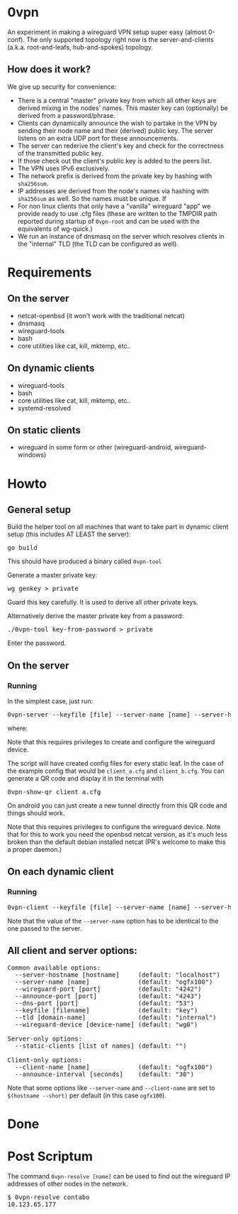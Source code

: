 # 0vpn

An experiment in making a wireguard VPN setup super easy (almost 0-conf). The only supported topology right now is the server-and-clients (a.k.a. root-and-leafs, hub-and-spokes) topology.

## How does it work?

We give up security for convenience:

* There is a central "master" private key from which all other keys are derived mixing in the nodes' names. This master key can (optionally) be derived from a password/phrase.
* Clients can dynamically announce the wish to partake in the VPN by sending their node name and their (derived) public key. The server listens on an extra UDP port for these announcements.
* The server can rederive the client's key and check for the correctness of the transmitted public key.
* If those check out the client's public key is added to the peers list.
* The VPN uses IPv6 exclusively. 
* The network prefix is derived from the private key by hashing with <code>sha256sum</code>.
* IP addresses are derived from the node's names via hashing with <code>sha256sum</code> as well. So the names must be unique. If 
* For non linux clients that only have a "vanilla" wireguard "app" we provide ready to use .cfg files (these are written to the TMPDIR path reported during startup of <code>0vpn-root</code> and can be used with the equivalents of wg-quick.)
* We run an instance of dnsmasq on the server which resolves clients in the "internal" TLD (the TLD can be configured as well).

# Requirements

## On the server

* netcat-openbsd (it won't work with the traditional netcat)
* dnsmasq
* wireguard-tools
* bash
* core utilities like cat, kill, mktemp, etc..

## On dynamic clients

* wireguard-tools
* bash
* core utilities like cat, kill, mktemp, etc..
* systemd-resolved 

## On static clients

* wireguard in some form or other (wireguard-android, wireguard-windows)

# Howto

## General setup

Build the helper tool on all machines that want to take part in dynamic client setup (this includes AT LEAST the server):

<pre>go build</pre>

This should have produced a binary called <code>0vpn-tool</code> 

Generate a master private key:

<pre>wg genkey > private</pre>

Guard this key carefully. It is used to derive all other private keys.

Alternatively derive the master private key from a password:

<pre>./0vpn-tool key-from-password > private</pre>

Enter the password.

## On the server

### Running

In the simplest case, just run:

<pre>0vpn-server --keyfile [file] --server-name [name] --server-hostname [hostname] --static-clients "client_a client_b"</pre>

where:

Note that this requires privileges to create and configure the wireguard device.

The script will have created config files for every static leaf. In the case of the example config that would be <code>client_a.cfg</code> and <code>client_b.cfg</code>. You can generate a QR code and display it in the terminal with

<pre>0vpn-show-qr client_a.cfg</pre>

On android you can just create a new tunnel directly from this QR code and things should work.

Note that this requires privileges to configure the wireguard device.
Note that for this to work you need the openbsd netcat version, as it's much less broken than the default debian installed netcat (PR's welcome to make this a proper daemon.)

## On each dynamic client

### Running

<pre>0vpn-client --keyfile [file] --server-name [name] --server-hostname [hostname] --client-name [name]</pre>

Note that the value of the <code>--server-name</code> option has to be identical to the one passed to the server.

## All client and server options:

<pre>
Common available options:
  --server-hostname [hostname]     (default: "localhost")
  --server-name [name]             (default: "ogfx100")
  --wireguard-port [port]          (default: "4242")
  --announce-port [port]           (default: "4243")
  --dns-port [port]                (default: "53")
  --keyfile [filename]             (default: "key")
  --tld [domain-name]              (default: "internal")
  --wireguard-device [device-name] (default: "wg0")

Server-only options:
  --static-clients [list of names] (default: "")

Client-only options:
  --client-name [name]             (default: "ogfx100")
  --announce-interval [seconds]    (default: "30")
</pre>

Note that some options like <code>--server-name</code> and <code>--client-name</code> are set to <code>$(hostname --short)</code> per default (in this case <code>ogfx100</code>). 

# Done

# Post Scriptum

The command <code>0vpn-resolve [name]</code> can be used to find out the wireguard IP addresses of other nodes in the network.

<pre>
$ 0vpn-resolve contabo
10.123.65.177
</pre>

